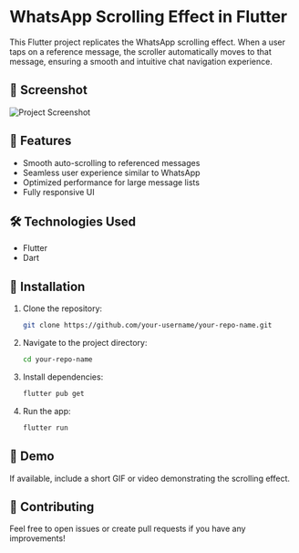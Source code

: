 # WhatsApp Scrolling Effect in Flutter

This Flutter project replicates the WhatsApp scrolling effect. When a user taps on a reference message, the scroller automatically moves to that message, ensuring a smooth and intuitive chat navigation experience.

## 📸 Screenshot
![Project Screenshot](your_image_link_here)

## 🚀 Features
- Smooth auto-scrolling to referenced messages
- Seamless user experience similar to WhatsApp
- Optimized performance for large message lists
- Fully responsive UI

## 🛠️ Technologies Used
- Flutter
- Dart

## 📂 Installation
1. Clone the repository:
   ```sh
   git clone https://github.com/your-username/your-repo-name.git
   ```
2. Navigate to the project directory:
   ```sh
   cd your-repo-name
   ```
3. Install dependencies:
   ```sh
   flutter pub get
   ```
4. Run the app:
   ```sh
   flutter run
   ```

## 🎥 Demo
If available, include a short GIF or video demonstrating the scrolling effect.

## 🤝 Contributing
Feel free to open issues or create pull requests if you have any improvements!
